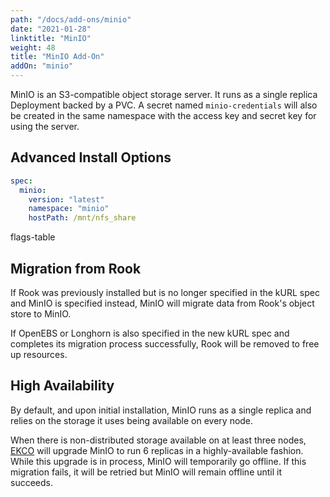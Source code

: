 ```yaml
---
path: "/docs/add-ons/minio"
date: "2021-01-28"
linktitle: "MinIO"
weight: 48
title: "MinIO Add-On"
addOn: "minio"
---
```

MinIO is an S3-compatible object storage server.
It runs as a single replica Deployment backed by a PVC.
A secret named `minio-credentials` will also be created in the same namespace with the access key and secret key for using the server.

## Advanced Install Options

```yaml
spec:
  minio:
    version: "latest"
    namespace: "minio"
    hostPath: /mnt/nfs_share
```

flags-table

## Migration from Rook

If Rook was previously installed but is no longer specified in the kURL spec and MinIO is specified instead, MinIO will migrate data from Rook's object store to MinIO.

If OpenEBS or Longhorn is also specified in the new kURL spec and completes its migration process successfully, Rook will be removed to free up resources.

## High Availability

By default, and upon initial installation, MinIO runs as a single replica and relies on the storage it uses being available on every node.

When there is non-distributed storage available on at least three nodes, [EKCO](/docs/add-ons/ekco#minio) will upgrade MinIO to run 6 replicas in a highly-available fashion.
While this upgrade is in process, MinIO will temporarily go offline.
If this migration fails, it will be retried but MinIO will remain offline until it succeeds.
